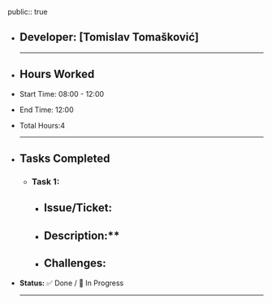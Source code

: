 public:: true

- ## Developer: [Tomislav Tomašković]
  
  ---
- ## Hours Worked
- Start Time: 08:00 - 12:00
- End Time: 12:00
- Total Hours:4
  
  ---
- ##  Tasks Completed
	- ###  Task 1:
		- **Issue/Ticket:**
			-
		- Description:**
			-
		- **Challenges:**
			-
- **Status:** ✅ Done / 🔄 In Progress
  
  ---